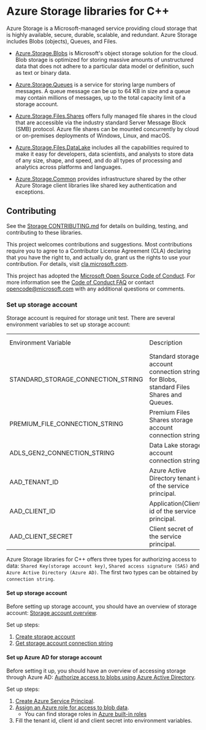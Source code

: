 # Azure Storage libraries for C++

Azure Storage is a Microsoft-managed service providing cloud storage that is highly available, secure, durable, scalable, and redundant. Azure Storage includes Blobs (objects), Queues, and Files.

- [Azure.Storage.Blobs](https://github.com/Azure/azure-sdk-for-cpp/blob/main/sdk/storage/azure-storage-blobs/README.md) is Microsoft's object storage solution for the cloud. Blob storage is optimized for storing massive amounts of unstructured data that does not adhere to a particular data model or definition, such as text or binary data.

- [Azure.Storage.Queues](https://github.com/Azure/azure-sdk-for-cpp/blob/main/sdk/storage/azure-storage-queues/README.md) is a service for storing large numbers of messages.  A queue message can be up to 64 KB in size and a queue may contain millions of messages, up to the total capacity limit of a storage account.

- [Azure.Storage.Files.Shares](https://github.com/Azure/azure-sdk-for-cpp/blob/main/sdk/storage/azure-storage-files-shares/README.md) offers fully managed file shares in the cloud that are accessible via the industry standard Server Message Block (SMB) protocol.  Azure file shares can be mounted concurrently by cloud or on-premises deployments of Windows, Linux, and macOS.

- [Azure.Storage.Files.DataLake](https://github.com/Azure/azure-sdk-for-cpp/blob/main/sdk/storage/azure-storage-files-datalake/README.md) includes all the capabilities required to make it easy for developers, data scientists, and analysts to store data of any size, shape, and speed, and do all types of processing and analytics across platforms and languages.

- [Azure.Storage.Common](https://github.com/Azure/azure-sdk-for-cpp/blob/main/sdk/storage/azure-storage-common/README.md) provides infrastructure shared by the other Azure Storage client libraries like shared key authentication and exceptions.

## Contributing

See the [Storage CONTRIBUTING.md][storage_contrib] for details on building,
testing, and contributing to these libraries.

This project welcomes contributions and suggestions.  Most contributions require
you to agree to a Contributor License Agreement (CLA) declaring that you have
the right to, and actually do, grant us the rights to use your contribution. For
details, visit [cla.microsoft.com][cla].

This project has adopted the [Microsoft Open Source Code of Conduct][coc].
For more information see the [Code of Conduct FAQ][coc_faq]
or contact [opencode@microsoft.com][coc_contact] with any
additional questions or comments.

### Set up storage account

Storage account is required for storage unit test. There are several environment variables to set up storage account:

<center>

<table>
<tr>
<td>Environment Variable</td>
<td>Description</td>
<td>Test scope</td>
</tr>
<tr>
<td>STANDARD_STORAGE_CONNECTION_STRING</td>
<td>Standard storage account connection string for Blobs, standard Files Shares and Queues.</td>
<td>Blobs,<br>Standard Files Shares,<br>Queues </td>
</tr>
<tr>
<td>PREMIUM_FILE_CONNECTION_STRING</td>
<td>Premium Files Shares storage account connection string.</td>
<td>Premium Files Shares</td>
</tr>
<tr>
<td>ADLS_GEN2_CONNECTION_STRING</td>
<td>Data Lake storage account connection string.</td>
<td>Data Lake</td></tr>
<tr>
<td>AAD_TENANT_ID</td>
<td>Azure Active Directory tenant id of the service principal.</td>
<td rowspan="3">Blobs,<br>Data Lake,<br>Files Shares,<br>Queues </td>
</tr>
<tr>
<td>AAD_CLIENT_ID</td>
<td>Application(Client) id of the service principal.</td>
</tr>
<tr>
<td>AAD_CLIENT_SECRET</td>
<td>Client secret of the service principal.</td>
</tr>
</table>

</center>

Azure Storage libraries for C++ offers three types for authorizing access to data: `Shared Key(storage account key)`, `Shared access signature (SAS)` and `Azure Active Directory (Azure AD)`. 
The first two types can be obtained by `connection string`.

#### Set up storage account 
Before setting up storage account, you should have an overview of storage account: [Storage account overview][storage_account_overview].

Set up steps:
1. [Create storage account][create_storage_account]
2. [Get storage account connection string][get_connection_string]

#### Set up Azure AD for storage account
Before setting it up, you should have an overview of accessing storage through Azure AD: [Authorize access to blobs using Azure Active Directory][access_azure_ad].

Set up steps:
1. [Create Azure Service Principal][create_service_principal].
2. [Assign an Azure role for access to blob data][assign_role].
	- You can find storage roles in [Azure built-in roles][azure_built_in_roles]
3. Fill the tenant id, client id and client secret into environment variables.

<!-- LINKS -->
[storage_contrib]: https://github.com/Azure/azure-sdk-for-cpp/blob/main/CONTRIBUTING.md
[cla]: https://cla.microsoft.com
[coc]: https://opensource.microsoft.com/codeofconduct/
[coc_faq]: https://opensource.microsoft.com/codeofconduct/faq/
[coc_contact]: mailto:opencode@microsoft.com
[storage_account_overview]: https://learn.microsoft.com/azure/storage/common/storage-account-overview
[create_storage_account]: https://learn.microsoft.com/azure/storage/common/storage-account-create?tabs=azure-portal
[get_connection_string]: https://learn.microsoft.com/azure/storage/common/storage-account-keys-manage?tabs=azure-portal#view-account-access-keys
[create_storage_account]: https://learn.microsoft.com/azure/storage/common/storage-account-create?tabs=azure-portal
[access_azure_ad]: https://learn.microsoft.com/azure/storage/blobs/authorize-access-azure-active-directory
[create_service_principal]: https://learn.microsoft.com/purview/create-service-principal-azure
[assign_role]: https://learn.microsoft.com/azure/storage/blobs/assign-azure-role-data-access?tabs=portal
[azure_built_in_roles]: https://learn.microsoft.com/azure/role-based-access-control/built-in-roles